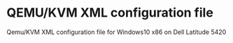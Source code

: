 # QEMU/KVM XML configuration file
Qemu/KVM XML configuration file for Windows10 x86 on Dell Latitude 5420
